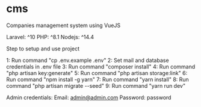 # cms
Companies management system using VueJS

Laravel: ^10
PHP: ^8.1
Nodejs: ^14.4

Step to setup and use project

1: Run command "cp .env.example .env"
2: Set mail and database credentials in .env file
3: Run command "composer install"
4: Run command "php artisan key:generate"
5: Run command "php artisan storage:link"
6: Run command "npm install -g yarn"
7: Run command "yarn install"
8: Run command "php artisan migrate --seed"
9: Run command "yarn run dev"

Admin credentials:
Email: admin@admin.com
Password: password